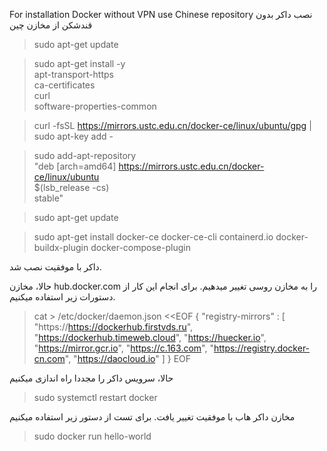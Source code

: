 For installation Docker without VPN use Chinese repository 
نصب داکر بدون قندشکن از مخازن چین

> sudo apt-get update

> sudo apt-get install -y \
>     apt-transport-https \
>     ca-certificates \
>     curl \
>     software-properties-common

> curl -fsSL https://mirrors.ustc.edu.cn/docker-ce/linux/ubuntu/gpg | sudo apt-key add -

> sudo add-apt-repository \
>    "deb [arch=amd64] https://mirrors.ustc.edu.cn/docker-ce/linux/ubuntu \
>    $(lsb_release -cs) \
>    stable"

> sudo apt-get update

> sudo apt-get install docker-ce docker-ce-cli containerd.io docker-buildx-plugin docker-compose-plugin


داکر با موفقیت نصب شد.


حالا، مخازن hub.docker.com را به مخازن روسی تغییر میدهیم.
برای انجام این کار از دستورات زیر استفاده میکنیم.


> cat > /etc/docker/daemon.json <<EOF
> { "registry-mirrors" : [ "https://https://dockerhub.firstvds.ru", "https://dockerhub.timeweb.cloud", "https://huecker.io", "https://mirror.gcr.io", "https://c.163.com", "https://registry.docker-cn.com", "https://daocloud.io" ] }
> EOF


حالا، سرویس داکر را مجددا راه اندازی میکنیم 
> sudo systemctl restart docker

مخازن داکر هاب با موفقیت تغییر یافت.
برای تست از دستور زیر استفاده میکنیم

 
> sudo docker run hello-world
